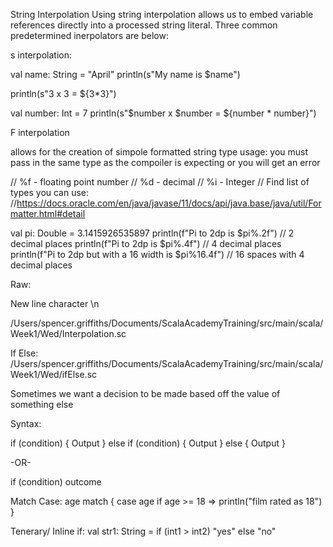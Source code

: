 String Interpolation 
Using string interpolation allows us to embed variable references directly into a processed string literal. Three common predetermined inerpolators are below: 

s interpolation:

val name: String = "April"
println(s"My name is $name")

println(s"3 x 3 = ${3*3}")

val number: Int = 7
println(s"$number x $number = ${number * number}")

F interpolation

allows for the creation of simpole formatted string 
type usage:
you must pass in the same type as the compoiler is expecting or you will get an error 

// %f - floating point number
// %d - decimal
// %i - Integer
// Find list of types you can use:
//https://docs.oracle.com/en/java/javase/11/docs/api/java.base/java/util/Formatter.html#detail

val pi: Double = 3.1415926535897
println(f"Pi to 2dp is $pi%.2f") // 2 decimal places
println(f"Pi to 2dp is $pi%.4f") // 4 decimal places
println(f"Pi to 2dp but with a 16 width is $pi%16.4f") // 16 spaces with 4 decimal places

Raw: 

New line character
\n 

/Users/spencer.griffiths/Documents/ScalaAcademyTraining/src/main/scala/Week1/Wed/Interpolation.sc

If Else:
/Users/spencer.griffiths/Documents/ScalaAcademyTraining/src/main/scala/Week1/Wed/ifElse.sc

Sometimes we want a decision to be made based off the value of something else

Syntax: 

if (condition) { 
    Output
} else if (condition) { 
    Output
} else { 
    Output
} 

-OR-

if (condition) outcome

Match Case:
age match {
case age if age >= 18 => println("film rated as 18")
}

Tenerary/ Inline if: 
val str1: String = if (int1 > int2) "yes" else "no"